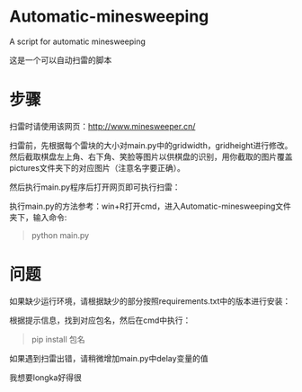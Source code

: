 # Automatic-minesweeping
A script for automatic minesweeping

这是一个可以自动扫雷的脚本

# 步骤

扫雷时请使用该网页：http://www.minesweeper.cn/

扫雷前，先根据每个雷块的大小对main.py中的gridwidth，gridheight进行修改。然后截取棋盘左上角、右下角、笑脸等图片以供棋盘的识别，用你截取的图片覆盖pictures文件夹下的对应图片（注意名字要正确）。

然后执行main.py程序后打开网页即可执行扫雷：

执行main.py的方法参考：win+R打开cmd，进入Automatic-minesweeping文件夹下，输入命令:

>python main.py


# 问题

如果缺少运行环境，请根据缺少的部分按照requirements.txt中的版本进行安装：

根据提示信息，找到对应包名，然后在cmd中执行：

>pip install 包名

如果遇到扫雷出错，请稍微增加main.py中delay变量的值


我想要longka好得很
